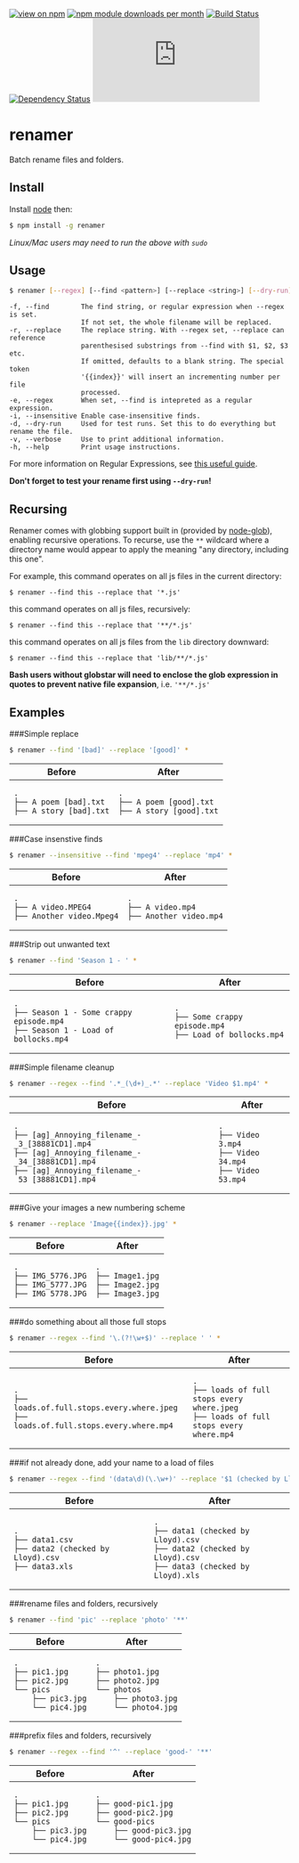 [![view on npm](http://img.shields.io/npm/v/renamer.svg)](https://www.npmjs.org/package/renamer)
[![npm module downloads per month](http://img.shields.io/npm/dm/renamer.svg)](https://www.npmjs.org/package/renamer)
[![Build Status](https://travis-ci.org/75lb/renamer.svg)](https://travis-ci.org/75lb/renamer)
[![Dependency Status](https://david-dm.org/75lb/renamer.svg)](https://david-dm.org/75lb/renamer)
![Analytics](https://ga-beacon.appspot.com/UA-27725889-22/renamer/README.md?pixel)

renamer
=======
Batch rename files and folders.

Install
-------
Install [node](http://nodejs.org) then:
```sh
$ npm install -g renamer
```
*Linux/Mac users may need to run the above with `sudo`*

Usage
-----
```sh
$ renamer [--regex] [--find <pattern>] [--replace <string>] [--dry-run] [--verbose] <files>
```
```
-f, --find        The find string, or regular expression when --regex is set.
                  If not set, the whole filename will be replaced.
-r, --replace     The replace string. With --regex set, --replace can reference
                  parenthesised substrings from --find with $1, $2, $3 etc.
                  If omitted, defaults to a blank string. The special token
                  '{{index}}' will insert an incrementing number per file
                  processed.
-e, --regex       When set, --find is intepreted as a regular expression.
-i, --insensitive Enable case-insensitive finds.
-d, --dry-run     Used for test runs. Set this to do everything but rename the file.
-v, --verbose     Use to print additional information.
-h, --help        Print usage instructions.
```

For more information on Regular Expressions, see [this useful guide](https://developer.mozilla.org/en/docs/Web/JavaScript/Guide/Regular_Expressions).

**Don't forget to test your rename first using `--dry-run`!**

Recursing
---------
Renamer comes with globbing support built in (provided by [node-glob](https://github.com/isaacs/node-glob)), enabling recursive operations. To recurse, use the `**` wildcard where a directory name would appear to apply the meaning "any directory, including this one". 

For example, this command operates on all js files in the current directory:

    $ renamer --find this --replace that '*.js'
    
this command operates on all js files, recursively:

    $ renamer --find this --replace that '**/*.js'
    
this command operates on all js files from the `lib` directory downward:

    $ renamer --find this --replace that 'lib/**/*.js'
    
**Bash users without globstar will need to enclose the glob expression in quotes to prevent native file expansion**, i.e. `'**/*.js'`

Examples
--------
###Simple replace

```sh
$ renamer --find '[bad]' --replace '[good]' *
```

<table>
    <thead>
        <tr><th>Before</th><th>After</th></tr>
    </thead>
    <tbody>
        <tr>
            <td><pre><code>.
├── A poem [bad].txt
├── A story [bad].txt</code></pre></td>
            <td><pre><code>.
├── A poem [good].txt
├── A story [good].txt</code></pre></td>
        </tr>
    </tbody>
</table>

###Case insenstive finds

```sh
$ renamer --insensitive --find 'mpeg4' --replace 'mp4' *
```
<table>
    <thead>
        <tr><th>Before</th><th>After</th></tr>
    </thead>
    <tbody>
        <tr>
            <td><pre><code>.
├── A video.MPEG4
├── Another video.Mpeg4</code></pre></td>
            <td><pre><code>.
├── A video.mp4
├── Another video.mp4</code></pre></td>
        </tr>
    </tbody>
</table>

###Strip out unwanted text

```sh
$ renamer --find 'Season 1 - ' *
```

<table>
    <thead>
        <tr><th>Before</th><th>After</th></tr>
    </thead>
    <tbody>
        <tr>
            <td><pre><code>.
├── Season 1 - Some crappy episode.mp4
├── Season 1 - Load of bollocks.mp4</code></pre></td>
            <td><pre><code>.
├── Some crappy episode.mp4
├── Load of bollocks.mp4</code></pre></td>
        </tr>
    </tbody>
</table>

###Simple filename cleanup

```sh
$ renamer --regex --find '.*_(\d+)_.*' --replace 'Video $1.mp4' *
```

<table>
    <thead>
        <tr><th>Before</th><th>After</th></tr>
    </thead>
    <tbody>
        <tr>
            <td><pre><code>.
├── [ag]_Annoying_filename_-_3_[38881CD1].mp4
├── [ag]_Annoying_filename_-_34_[38881CD1].mp4
├── [ag]_Annoying_filename_-_53_[38881CD1].mp4</code></pre></td>
            <td><pre><code>.
├── Video 3.mp4
├── Video 34.mp4
├── Video 53.mp4</code></pre></td>
        </tr>
    </tbody>
</table>

###Give your images a new numbering scheme

```sh
$ renamer --replace 'Image{{index}}.jpg' *
```

<table>
    <thead>
        <tr><th>Before</th><th>After</th></tr>
    </thead>
    <tbody>
        <tr>
            <td><pre><code>.
├── IMG_5776.JPG
├── IMG_5777.JPG
├── IMG_5778.JPG</code></pre></td>
            <td><pre><code>.
├── Image1.jpg
├── Image2.jpg
├── Image3.jpg</code></pre></td>
        </tr>
    </tbody>
</table>

###do something about all those full stops

```sh
$ renamer --regex --find '\.(?!\w+$)' --replace ' ' *
```

<table>
    <thead>
        <tr><th>Before</th><th>After</th></tr>
    </thead>
    <tbody>
        <tr>
            <td><pre><code>.
├── loads.of.full.stops.every.where.jpeg
├── loads.of.full.stops.every.where.mp4</code></pre></td>
            <td><pre><code>.
├── loads of full stops every where.jpeg
├── loads of full stops every where.mp4</code></pre></td>
        </tr>
    </tbody>
</table>

###if not already done, add your name to a load of files
```sh
$ renamer --regex --find '(data\d)(\.\w+)' --replace '$1 (checked by Lloyd)$2' *
```

<table>
    <thead>
        <tr><th>Before</th><th>After</th></tr>
    </thead>
    <tbody>
        <tr>
            <td><pre><code>.
├── data1.csv
├── data2 (checked by Lloyd).csv
├── data3.xls</code></pre></td>
            <td><pre><code>.
├── data1 (checked by Lloyd).csv
├── data2 (checked by Lloyd).csv
├── data3 (checked by Lloyd).xls</code></pre></td>
        </tr>
    </tbody>
</table>


###rename files and folders, recursively

```sh
$ renamer --find 'pic' --replace 'photo' '**'
```

<table>
    <thead>
        <tr><th>Before</th><th>After</th></tr>
    </thead>
    <tbody>
        <tr>
            <td><pre><code>.
├── pic1.jpg
├── pic2.jpg
└── pics
    ├── pic3.jpg
    └── pic4.jpg
</code></pre></td>
            <td><pre><code>.
├── photo1.jpg
├── photo2.jpg
└── photos
    ├── photo3.jpg
    └── photo4.jpg</code></pre></td>
        </tr>
    </tbody>
</table>

###prefix files and folders, recursively

```sh
$ renamer --regex --find '^' --replace 'good-' '**'
```

<table>
    <thead>
        <tr><th>Before</th><th>After</th></tr>
    </thead>
    <tbody>
        <tr>
            <td><pre><code>.
├── pic1.jpg
├── pic2.jpg
└── pics
    ├── pic3.jpg
    └── pic4.jpg
</code></pre></td>
            <td><pre><code>.
├── good-pic1.jpg
├── good-pic2.jpg
└── good-pics
    ├── good-pic3.jpg
    └── good-pic4.jpg</code></pre></td>
        </tr>
    </tbody>
</table>
